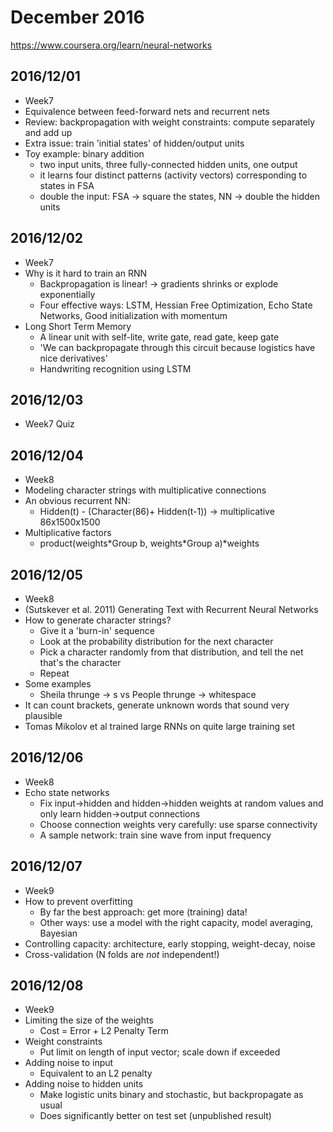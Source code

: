 # December 2016

https://www.coursera.org/learn/neural-networks

## 2016/12/01

- Week7
- Equivalence between feed-forward nets and recurrent nets
- Review: backpropagation with weight constraints: compute separately and add up
- Extra issue: train 'initial states' of hidden/output units
- Toy example: binary addition
    - two input units, three fully-connected hidden units, one output
    - it learns four distinct patterns (activity vectors) corresponding to states in FSA
    - double the input: FSA -> square the states, NN -> double the hidden units

## 2016/12/02

- Week7
- Why is it hard to train an RNN
    - Backpropagation is linear! -> gradients shrinks or explode exponentially
    - Four effective ways: LSTM, Hessian Free Optimization, Echo State Networks, Good initialization with momentum
- Long Short Term Memory
    - A linear unit with self-lite, write gate, read gate, keep gate
    - 'We can backpropagate through this circuit because logistics have nice derivatives'
    - Handwriting recognition using LSTM

## 2016/12/03

- Week7 Quiz

## 2016/12/04

- Week8
- Modeling character strings with multiplicative connections
- An obvious recurrent NN:
    - Hidden(t) - (Character(86)+ Hidden(t-1)) -> multiplicative 86x1500x1500
- Multiplicative factors
     - product(weights\*Group b, weights\*Group a)\*weights

## 2016/12/05

- Week8
- (Sutskever et al. 2011) Generating Text with Recurrent Neural Networks
- How to generate character strings?
    - Give it a 'burn-in' sequence
    - Look at the probability distribution for the next character
    - Pick a character randomly from that distribution, and tell the net that's the character
    - Repeat
- Some examples
    - Sheila thrunge -> s  vs  People thrunge -> whitespace
- It can count brackets, generate unknown words that sound very plausible
- Tomas Mikolov et al trained large RNNs on quite large training set

## 2016/12/06

- Week8
- Echo state networks
    - Fix input->hidden and hidden->hidden weights at random values and only learn hidden->output connections
    - Choose connection weights very carefully: use sparse connectivity
    - A sample network: train sine wave from input frequency

## 2016/12/07

- Week9
- How to prevent overfitting
    - By far the best approach: get more (training) data!
    - Other ways: use a model with the right capacity, model averaging, Bayesian
- Controlling capacity: architecture, early stopping, weight-decay, noise
- Cross-validation (N folds are *not* independent!)

## 2016/12/08

- Week9
- Limiting the size of the weights
    - Cost = Error + L2 Penalty Term
- Weight constraints
     - Put limit on length of input vector; scale down if exceeded
- Adding noise to input
    - Equivalent to an L2 penalty
- Adding noise to hidden units
    - Make logistic units binary and stochastic, but backpropagate as usual
    - Does significantly better on test set (unpublished result)
